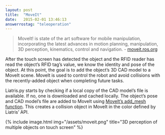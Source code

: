 ```yaml
---
layout: post
title:  "MoveIt"
date:   2015-02-01 13:46:13
answerrostag: "teleoperation"
---
```


> MoveIt! is state of the art software for mobile manipulation, incorporating the latest advances in motion planning, manipulation, 3D perception, kinematics, control and navigation. - [moveit.ros.org](http://moveit.ros.org)

After the touch screen has detected the object and the RFID reader has read the object’s RFID tag’s value, we know the identity and pose of the object.  At this point, the goal is to add the object’s 3D CAD model to a MoveIt scene.  MoveIt is used to control the robot and avoid collisions with the recently-added object when completing future tasks.

Liatris.py starts by checking if a local copy of the CAD model’s file is available. If no, one is downloaded and cached locally. The object’s pose and CAD model’s file are added to MoveIt using [MoveIt’s add_mesh function](http://moveit.ros.org/wiki/Environment_Representation/Overview). This creates a collision object in MoveIt in the color defined by Liatris’ API.

{% include image.html img="/assets/moveit.png" title="3D perception of multiple objects on touch screen" %}
